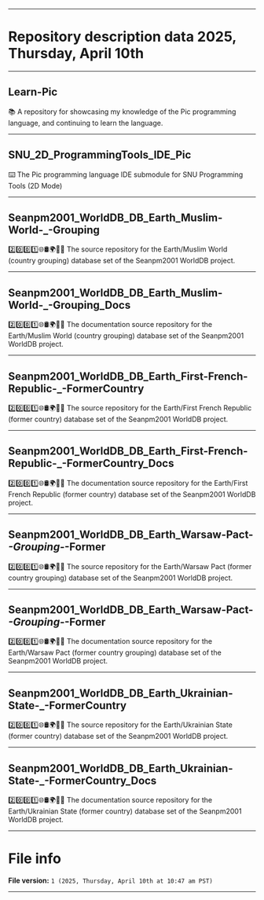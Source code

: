 
***

# Repository description data 2025, Thursday, April 10th

---

## Learn-Pic

📚️ A repository for showcasing my knowledge of the Pic programming language, and continuing to learn the language. 

---

## SNU_2D_ProgrammingTools_IDE_Pic

⌨️ The Pic programming language IDE submodule for SNU Programming Tools (2D Mode)

---

## Seanpm2001_WorldDB_DB_Earth_Muslim-World-_-Grouping

2️⃣️0️⃣️0️⃣️1️⃣️🌐️🛢️🌍️🏴️💾️ The source repository for the Earth/Muslim World (country grouping) database set of the Seanpm2001 WorldDB project. 

---

## Seanpm2001_WorldDB_DB_Earth_Muslim-World-_-Grouping_Docs

2️⃣️0️⃣️0️⃣️1️⃣️🌐️🛢️🌍️🏴️📖️ The documentation source repository for the Earth/Muslim World (country grouping) database set of the Seanpm2001 WorldDB project. 

---

## Seanpm2001_WorldDB_DB_Earth_First-French-Republic-_-FormerCountry

2️⃣️0️⃣️0️⃣️1️⃣️🌐️🛢️🌍️🏴️💾️ The source repository for the Earth/First French Republic (former country) database set of the Seanpm2001 WorldDB project. 

---

## Seanpm2001_WorldDB_DB_Earth_First-French-Republic-_-FormerCountry_Docs

2️⃣️0️⃣️0️⃣️1️⃣️🌐️🛢️🌍️🏴️📖️ The documentation source repository for the Earth/First French Republic (former country) database set of the Seanpm2001 WorldDB project. 
 
---

## Seanpm2001_WorldDB_DB_Earth_Warsaw-Pact-_-Grouping-_-Former

2️⃣️0️⃣️0️⃣️1️⃣️🌐️🛢️🌍️🏴️💾️ The source repository for the Earth/Warsaw Pact (former country grouping) database set of the Seanpm2001 WorldDB project. 
 
---

## Seanpm2001_WorldDB_DB_Earth_Warsaw-Pact-_-Grouping-_-Former

2️⃣️0️⃣️0️⃣️1️⃣️🌐️🛢️🌍️🏴️📖️ The documentation source repository for the Earth/Warsaw Pact (former country grouping) database set of the Seanpm2001 WorldDB project. 

---

## Seanpm2001_WorldDB_DB_Earth_Ukrainian-State-_-FormerCountry

2️⃣️0️⃣️0️⃣️1️⃣️🌐️🛢️🌍️🏴️💾️ The source repository for the Earth/Ukrainian State (former country) database set of the Seanpm2001 WorldDB project. 

---

## Seanpm2001_WorldDB_DB_Earth_Ukrainian-State-_-FormerCountry_Docs

2️⃣️0️⃣️0️⃣️1️⃣️🌐️🛢️🌍️🏴️📖️ The documentation source repository for the Earth/Ukrainian State (former country) database set of the Seanpm2001 WorldDB project. 
 
***

# File info

**File version:** `1 (2025, Thursday, April 10th at 10:47 am PST)`

***

